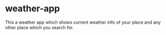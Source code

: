 # weather-app
This a weather app which shows current weather info of your place and any other place which you search for.
